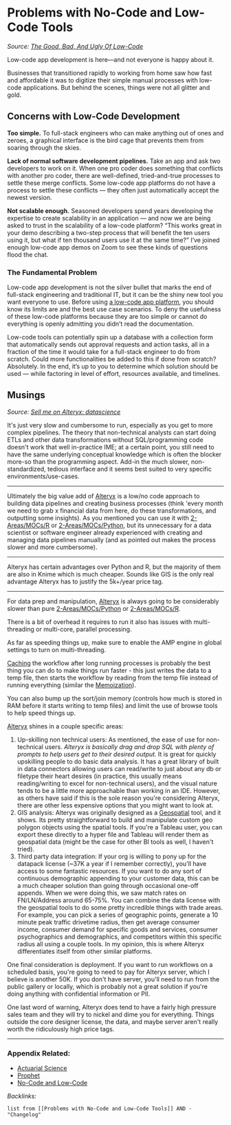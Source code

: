 # Problems with No-Code and Low-Code Tools

*Source: [The Good, Bad, And Ugly Of Low-Code](https://www.forbes.com/sites/servicenow/2021/10/29/the-good-bad-and-ugly-of-low-code/?sh=279114807fd0)*

Low-code app development is here—and not everyone is happy about it.

Businesses that transitioned rapidly to working from home saw how fast and affordable it was to digitize their simple manual processes with low-code applications. But behind the scenes, things were not all glitter and gold.

## Concerns with Low-Code Development

**Too simple.** To full-stack engineers who can make anything out of ones and zeroes, a graphical interface is the bird cage that prevents them from soaring through the skies. 

**Lack of normal software development pipelines.** Take an app and ask two developers to work on it. When one pro coder does something that conflicts with another pro coder, there are well-defined, tried-and-true processes to settle these merge conflicts. Some low-code app platforms do not have a process to settle these conflicts — they often just automatically accept the newest version.

**Not scalable enough.** Seasoned developers spend years developing the expertise to create scalability in an application — and now we are being asked to trust in the scalability of a low-code platform? “This works great in your demo describing a two-step process that will benefit the ten users using it, but what if ten thousand users use it at the same time?” I’ve joined enough low-code app demos on Zoom to see these kinds of questions flood the chat.

### The Fundamental Problem

Low-code app development is not the silver bullet that marks the end of full-stack engineering and traditional IT, but it can be the shiny new tool you want everyone to use. Before using [a low-code app platform](https://www.servicenow.com/workflows/creator-workflows.html?campid=63879&cid=sc:brand:all:forbes:q421:ugly_low_code_hybrid_article_1:2925:phdus:discov&utm_medium=sponsoredcontent&utm_source=forbes "https://www.servicenow.com/workflows/creator-workflows.html?campid=63879&cid=sc:brand:all:forbes:q421:ugly_low_code_hybrid_article_1:2925:phdus:discov&utm_medium=sponsoredcontent&utm_source=forbes"), you should know its limits are and the best use case scenarios. To deny the usefulness of these low-code platforms because they are too simple or cannot do everything is openly admitting you didn’t read the documentation.

Low-code tools can potentially spin up a database with a collection form that automatically sends out approval requests and action tasks, all in a fraction of the time it would take for a full-stack engineer to do from scratch. Could more functionalities be added to this if done from scratch? Absolutely. In the end, it’s up to you to determine which solution should be used — while factoring in level of effort, resources available, and timelines.

## Musings

*Source: [Sell me on Alteryx: datascience](https://www.reddit.com/r/datascience/comments/p2cwuk/sell_me_on_alteryx/)*

It's just very slow and cumbersome to run, especially as you get to more complex pipelines. The theory that non-technical analysts can start doing ETLs and other data transformations without SQL/programming code doesn't work that well in-practice IME; at a certain point, you still need to have the same underlying conceptual knowledge which is often the blocker more-so than the programming aspect. Add-in the much slower, non-standardized, tedious interface and it seems best suited to very specific environments/use-cases.

---

Ultimately the big value add of [Alteryx](../3-Resources/Tools/Developer%20Tools/Data%20Stack/Business%20Intelligence/Alteryx.md) is a low/no code approach to building data pipelines and creating business processes (think 'every month we need to grab x financial data from here, do these transformations, and outputting some insights). As you mentioned you can use it with [2-Areas/MOCs/R](../2-Areas/MOCs/R.md) or [2-Areas/MOCs/Python](../2-Areas/MOCs/Python.md), but its unnecessary for a data scientist or software engineer already experienced with creating and managing data pipelines manually (and as pointed out makes the process slower and more cumbersome).

---

Alteryx has certain advantages over Python and R, but the majority of them are also in Knime which is much cheaper. Sounds like GIS is the only real advantage Alteryx has to justify the 5k+/year price tag.

---

For data prep and manipulation, [Alteryx](../3-Resources/Tools/Developer%20Tools/Data%20Stack/Business%20Intelligence/Alteryx.md) is always going to be considerably slower than pure [2-Areas/MOCs/Python](../2-Areas/MOCs/Python.md) or [2-Areas/MOCs/R](../2-Areas/MOCs/R.md). 

There is a bit of overhead it requires to run it also has issues with multi-threading or multi-core, parallel processing. 

As far as speeding things up, make sure to enable the AMP engine in global settings to turn on multi-threading. 

[Caching](Caching.md) the workflow after long running processes is probably the best thing you can do to make things run faster - this just writes the data to a temp file, then starts the workflow by reading from the temp file instead of running everything (similar the [Memoization](Memoization.md)). 

You can also bump up the sort/join memory (controls how much is stored in RAM before it starts writing to temp files) and limit the use of browse tools to help speed things up.

[Alteryx](../3-Resources/Tools/Developer%20Tools/Data%20Stack/Business%20Intelligence/Alteryx.md) shines in a couple specific areas:

1. Up-skilling non technical users: As mentioned, the ease of use for non-technical users. *Alteryx is basically drag and drop SQL with plenty of prompts to help users get to their desired output.* It is great for quickly upskilling people to do basic data analysis. It has a great library of built in data connectors allowing users can read/write to just about any db or filetype their heart desires (in practice, this usually means reading/writing to excel for non-technical users), and the visual nature tends to be a little more approachable than working in an IDE. However, as others have said if this is the sole reason you're considering Alteryx, there are other less expensive options that you might want to look at.
1. GIS analysis: Alteryx was originally designed as a [Geospatial](Geospatial.md) tool, and it shows. Its pretty straightforward to build and manipulate custom geo polygon objects using the spatial tools. If you're a Tableau user, you can export these directly to a hyper file and Tableau will render them as geospatial data (might be the case for other BI tools as well, I haven't tried).
1. Third party data integration: If your org is willing to pony up for the datapack license (~37K a year if I remember correctly), you'll have access to some fantastic resources. If you want to do any sort of continuous demographic appending to your customer data, this can be a much cheaper solution than going through occasional one-off appends. When we were doing this, we saw match rates on FN/LN/Address around 65-75%. You can combine the data license with the geospatial tools to do some pretty incredible things with trade areas. For example, you can pick a series of geographic points, generate a 10 minute peak traffic drivetime radius, then get average consumer income, consumer demand for specific goods and services, consumer psychographics and demographics, and competitors within this specific radius all using a couple tools. In my opinion, this is where Alteryx differentiates itself from other similar platforms.

One final consideration is deployment. If you want to run workflows on a scheduled basis, you're going to need to pay for Alteryx server, which I believe is another 50K. If you don't have server, you'll need to run from the public gallery or locally, which is probably not a great solution if you're doing anything with confidential information or PII.

One last word of warning, Alteryx does tend to have a fairly high pressure sales team and they will try to nickel and dime you for everything. Things outside the core designer license, the data, and maybe server aren't really worth the ridiculously high price tags.

---

### Appendix Related:

* [Actuarial Science](../2-Areas/MOCs/Actuarial%20Science.md)
* [Prophet](../3-Resources/Tools/Modeling/Prophet.md)
* [No-Code and Low-Code](No-Code%20and%20Low-Code.md)

*Backlinks:*

````dataview
list from [[Problems with No-Code and Low-Code Tools]] AND -"Changelog"
````
